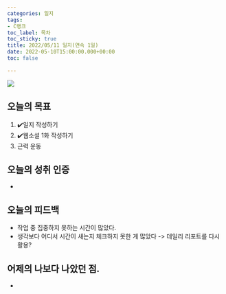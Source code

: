 ```yaml
---
categories: 일지
tags:
- C랭크
toc_label: 목차
toc_sticky: true
title: 2022/05/11 일지(연속 1일)
date: 2022-05-10T15:00:00.000+00:00
toc: false

---
```

![](/blog/assets/images/b_rank.webp)

## 오늘의 목표

1. :heavy_check_mark:일지 작성하기
2. :heavy_check_mark:웹소설 1화 작성하기
3. 근력 운동

## 오늘의 성취 인증

* 

## 오늘의 피드백

* 작업 중 집중하지 못하는 시간이 많았다.
* 생각보다 어디서 시간이 새는지 체크하지 못한 게 많았다 -> 데일리 리포트를 다시 활용?

## 어제의 나보다 나았던 점.

* 